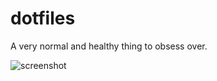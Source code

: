 # dotfiles

A very normal and healthy thing to obsess over.

![screenshot](https://user-images.githubusercontent.com/4823640/134818887-8f071815-1f30-4f00-9cd4-30e3cb15e9a7.png)
